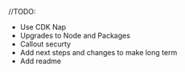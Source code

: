 
//TODO: 
- Use CDK Nap
- Upgrades to Node and Packages
- Callout securty
- Add next steps and changes to make long term
- Add readme

